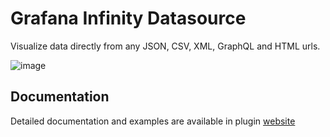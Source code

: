 # Grafana Infinity Datasource

Visualize data directly from any JSON, CSV, XML, GraphQL and HTML urls.

![image](https://user-images.githubusercontent.com/153843/108427049-7dd66300-7234-11eb-8d27-cec50945a66c.png)

## Documentation

Detailed documentation and examples are available in plugin [website](https://yesoreyeram.github.io/grafana-infinity-datasource)
